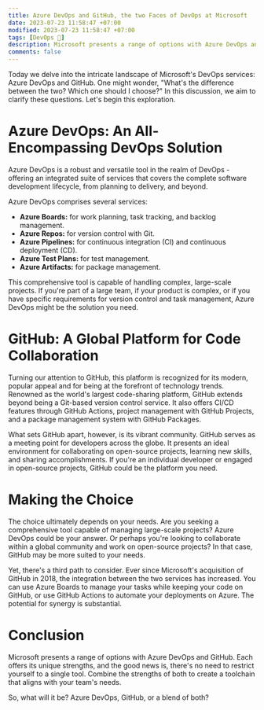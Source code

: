 ```yaml
---
title: Azure DevOps and GitHub, the two Faces of DevOps at Microsoft
date: 2023-07-23 11:58:47 +07:00
modified: 2023-07-23 11:58:47 +07:00
tags: [DevOps 🔄]
description: Microsoft presents a range of options with Azure DevOps and GitHub. Each offers its unique strengths, and the good news is, there's no need to restrict yourself to a single tool.
comments: false
---
```


Today we delve into the intricate landscape of Microsoft's DevOps services: Azure DevOps and GitHub. One might wonder, "What's the difference between the two? Which one should I choose?" In this discussion, we aim to clarify these questions. Let's begin this exploration.

# Azure DevOps: An All-Encompassing DevOps Solution

Azure DevOps is a robust and versatile tool in the realm of DevOps - offering an integrated suite of services that covers the complete software development lifecycle, from planning to delivery, and beyond.

Azure DevOps comprises several services:

- **Azure Boards:** for work planning, task tracking, and backlog management.
- **Azure Repos:** for version control with Git.
- **Azure Pipelines:** for continuous integration (CI) and continuous deployment (CD).
- **Azure Test Plans:** for test management.
- **Azure Artifacts:** for package management.

This comprehensive tool is capable of handling complex, large-scale projects. If you're part of a large team, if your product is complex, or if you have specific requirements for version control and task management, Azure DevOps might be the solution you need.

# GitHub: A Global Platform for Code Collaboration

Turning our attention to GitHub, this platform is recognized for its modern, popular appeal and for being at the forefront of technology trends. Renowned as the world's largest code-sharing platform, GitHub extends beyond being a Git-based version control service. It also offers CI/CD features through GitHub Actions, project management with GitHub Projects, and a package management system with GitHub Packages.

What sets GitHub apart, however, is its vibrant community. GitHub serves as a meeting point for developers across the globe. It presents an ideal environment for collaborating on open-source projects, learning new skills, and sharing accomplishments. If you're an individual developer or engaged in open-source projects, GitHub could be the platform you need.

# Making the Choice

The choice ultimately depends on your needs. Are you seeking a comprehensive tool capable of managing large-scale projects? Azure DevOps could be your answer. Or perhaps you're looking to collaborate within a global community and work on open-source projects? In that case, GitHub may be more suited to your needs.

Yet, there's a third path to consider. Ever since Microsoft's acquisition of GitHub in 2018, the integration between the two services has increased. You can use Azure Boards to manage your tasks while keeping your code on GitHub, or use GitHub Actions to automate your deployments on Azure. The potential for synergy is substantial.

# Conclusion

Microsoft presents a range of options with Azure DevOps and GitHub. Each offers its unique strengths, and the good news is, there's no need to restrict yourself to a single tool. Combine the strengths of both to create a toolchain that aligns with your team's needs.

So, what will it be? Azure DevOps, GitHub, or a blend of both?

